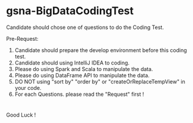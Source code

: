 # gsna-BigDataCodingTest
Candidate should chose one of questions to do the Coding Test.

Pre-Request:
1. Candidate should prepare the develop environment before this coding test.
2. Candidate should using IntelliJ IDEA to coding.
3. Please do using Spark and Scala to manipulate the data.
4. Please do using DataFrame API to manipulate the data.
5. DO NOT using "sort by" "order by" or "createOrReplaceTempView" in your code.
6. For each Questions. please read the "Request" first ! 
#
Good Luck ! 


